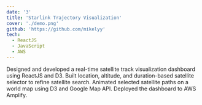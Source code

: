 ```yaml
---
date: '3'
title: 'Starlink Trajectory Visualization'
cover: './demo.png'
github: 'https://github.com/mikelyy'
tech:
  - ReactJS
  - JavaScript
  - AWS
---
```


Designed and developed a real-time satellite track visualization dashboard using ReactJS and D3. Built location, altitude, and duration-based satellite selector to refine satellite search. Animated selected satellite paths on a world map using D3 and Google Map API. Deployed the dashboard to AWS Amplify.
